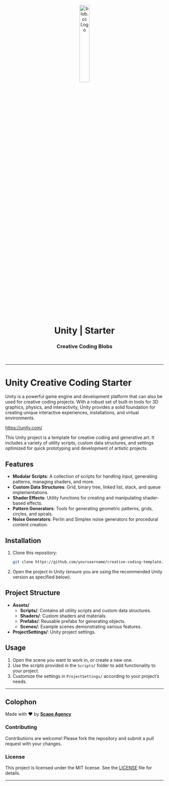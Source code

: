 <p align="center">
    <img src="https://github.com/scape-agency/blob.cc/blob/54daa7b589f4294c7858b362013eb57ea525ab4e/res/logo/logo-07-topaz%400.3x.png" width="25%" height="25%" alt="blob.cc Logo">
</p>
<h1 align='center' style='border-bottom: none;'>Unity | Starter</h1>
<h3 align='center'>Creative Coding Blobs</h3>
<br/>

---

# Unity Creative Coding Starter

Unity is a powerful game engine and development platform that can also be used for creative coding projects. With a robust set of built-in tools for 3D graphics, physics, and interactivity, Unity provides a solid foundation for creating unique interactive experiences, installations, and virtual environments.

<https://unity.com/>

This Unity project is a template for creative coding and generative art. It includes a variety of utility scripts, custom data structures, and settings optimized for quick prototyping and development of artistic projects.

## Features

- **Modular Scripts**: A collection of scripts for handling input, generating patterns, managing shaders, and more.
- **Custom Data Structures**: Grid, binary tree, linked list, stack, and queue implementations.
- **Shader Effects**: Utility functions for creating and manipulating shader-based effects.
- **Pattern Generators**: Tools for generating geometric patterns, grids, circles, and spirals.
- **Noise Generators**: Perlin and Simplex noise generators for procedural content creation.

## Installation

1. Clone this repository:

   ```bash
   git clone https://github.com/yourusername/creative-coding-template.git
   ```

2. Open the project in Unity (ensure you are using the recommended Unity version as specified below).

## Project Structure

- **Assets/**
  - **Scripts/**: Contains all utility scripts and custom data structures.
  - **Shaders/**: Custom shaders and materials.
  - **Prefabs/**: Reusable prefabs for generating objects.
  - **Scenes/**: Example scenes demonstrating various features.
- **ProjectSettings/**: Unity project settings.

## Usage

1. Open the scene you want to work in, or create a new one.
2. Use the scripts provided in the `Scripts/` folder to add functionality to your project.
3. Customize the settings in `ProjectSettings/` according to your project’s needs.

---

## Colophon

Made with ❤️ by **[Scape Agency](https://www.scape.agency)**

### Contributing

Contributions are welcome! Please fork the repository and submit a pull request with your changes.

### License

This project is licensed under the MIT license. See the [LICENSE](LICENSE) file for details.

---
